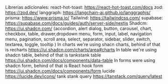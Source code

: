 Librerias adicionales:
react-hot-toast: https://react-hot-toast.com/docs
zod: https://zod.dev/
langgraph: https://langchain-ai.github.io/langgraphjs/
prisma: https://www.prisma.io/
Tailwind: https://tailwindcss.com/
supabase: https://supabase.com/docs/guides/auth/server-side/nextjs
Shadcm: https://ui.shadcn.com/ (accordion, alert dialog, button, carousel, chart, checkbox, table, drawer,dropdown menu, form, input, label,  navigation menu, pagination, scroll area, select, separator, sidebar, slider, switch, textarea, toggle, tooltip )
In charts we're using shacn charts, behind of that is recharts https://ui.shadcn.com/charts/area#charts
In table we're using shadcn table, behind of that is tankstank table  https://ui.shadcn.com/docs/components/data-table
In forms were using shadcn form, behind of that is React hook form https://ui.shadcn.com/docs/components/form
lucide https://lucide.dev/icons/
tank stank query https://tanstack.com/query/latest 